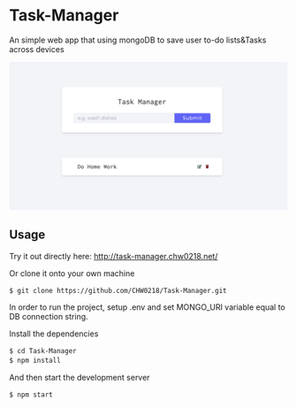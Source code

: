 # Task-Manager

An simple web app that using mongoDB to save user to-do lists&Tasks across devices

![alt text](https://github.com/CHW0218/Task-Manager/blob/main/UI.png?raw=true)

## Usage

Try it out directly here: http://task-manager.chw0218.net/

Or clone it onto your own machine

```bash
$ git clone https://github.com/CHW0218/Task-Manager.git
```
In order to run the project, setup .env and set MONGO_URI variable equal to DB connection string.

Install the dependencies
```bash
$ cd Task-Manager
$ npm install
```

And then start the development server
```bash
$ npm start
```
